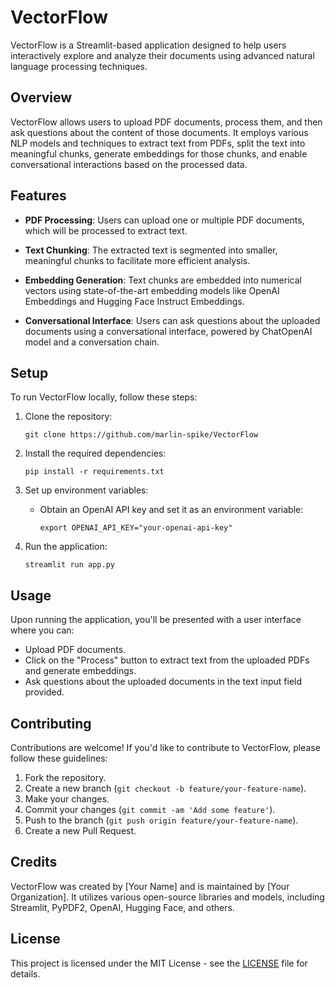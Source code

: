 # VectorFlow

VectorFlow is a Streamlit-based application designed to help users interactively explore and analyze their documents using advanced natural language processing techniques.

## Overview

VectorFlow allows users to upload PDF documents, process them, and then ask questions about the content of those documents. It employs various NLP models and techniques to extract text from PDFs, split the text into meaningful chunks, generate embeddings for those chunks, and enable conversational interactions based on the processed data.

## Features

- **PDF Processing**: Users can upload one or multiple PDF documents, which will be processed to extract text.
  
- **Text Chunking**: The extracted text is segmented into smaller, meaningful chunks to facilitate more efficient analysis.

- **Embedding Generation**: Text chunks are embedded into numerical vectors using state-of-the-art embedding models like OpenAI Embeddings and Hugging Face Instruct Embeddings.

- **Conversational Interface**: Users can ask questions about the uploaded documents using a conversational interface, powered by ChatOpenAI model and a conversation chain.

## Setup

To run VectorFlow locally, follow these steps:

1. Clone the repository:

   ```
   git clone https://github.com/marlin-spike/VectorFlow
   ```

2. Install the required dependencies:

   ```
   pip install -r requirements.txt
   ```

3. Set up environment variables:
   
   - Obtain an OpenAI API key and set it as an environment variable:
   
     ```
     export OPENAI_API_KEY="your-openai-api-key"
     ```

4. Run the application:

   ```
   streamlit run app.py
   ```

## Usage

Upon running the application, you'll be presented with a user interface where you can:

- Upload PDF documents.
- Click on the "Process" button to extract text from the uploaded PDFs and generate embeddings.
- Ask questions about the uploaded documents in the text input field provided.

## Contributing

Contributions are welcome! If you'd like to contribute to VectorFlow, please follow these guidelines:

1. Fork the repository.
2. Create a new branch (`git checkout -b feature/your-feature-name`).
3. Make your changes.
4. Commit your changes (`git commit -am 'Add some feature'`).
5. Push to the branch (`git push origin feature/your-feature-name`).
6. Create a new Pull Request.

## Credits

VectorFlow was created by [Your Name] and is maintained by [Your Organization]. It utilizes various open-source libraries and models, including Streamlit, PyPDF2, OpenAI, Hugging Face, and others.

## License

This project is licensed under the MIT License - see the [LICENSE](LICENSE) file for details.